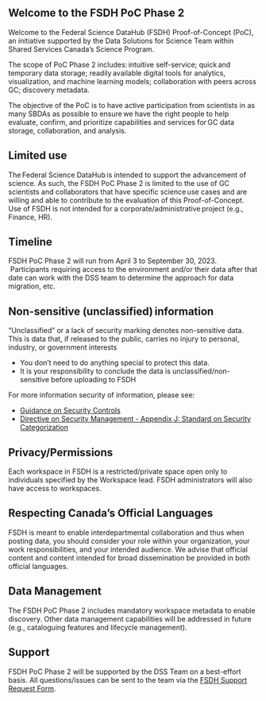 ## Welcome to the FSDH PoC Phase 2

Welcome to the Federal Science DataHub (FSDH) Proof-of-Concept (PoC), an initiative supported by the Data Solutions for Science Team within Shared Services Canada’s Science Program. 

The scope of PoC Phase 2 includes: intuitive self-service; quick and temporary data storage; readily available digital tools for analytics, visualization, and machine learning models; collaboration with peers across GC; discovery metadata.

The objective of the PoC is to have active participation from scientists in as many SBDAs as possible to ensure we have the right people to help evaluate, confirm, and prioritize capabilities and services for GC data storage, collaboration, and analysis.

## Limited use

The Federal Science DataHub is intended to support the advancement of science. As such, the FSDH PoC Phase 2 is limited to the use of GC scientists and collaborators that have specific science use cases and are willing and able to contribute to the evaluation of this Proof-of-Concept. Use of FSDH is not intended for a corporate/administrative project (e.g., Finance, HR).

## Timeline  

FSDH PoC Phase 2 will run from April 3 to September 30, 2023.  Participants requiring access to the environment and/or their data after that date can work with the DSS team to determine the approach for data migration, etc. 

## Non-sensitive (unclassified) information

“Unclassified” or a lack of security marking denotes non-sensitive data. This is data that, if released to the public, carries no injury to personal, industry, or government interests

- You don’t need to do anything special to protect this data.
- It is your responsibility to conclude the data is unclassified/non-sensitive before uploading to FSDH

For more information security of information, please see: 
- [Guidance on Security Controls](https://www.gcpedia.gc.ca/wiki/PGS_Security_Controls)
- [Directive on Security Management - Appendix J: Standard on Security Categorization](https://www.tbs-sct.gc.ca/pol/doc-eng.aspx?id=32614)

## Privacy/Permissions 

Each workspace in FSDH is a restricted/private space open only to individuals specified by the Workspace lead. FSDH administrators will also have access to workspaces. 

## Respecting Canada’s Official Languages 

FSDH is meant to enable interdepartmental collaboration and thus when posting data, you should consider your role within your organization, your work responsibilities, and your intended audience. We advise that official content and content intended for broad dissemination be provided in both official languages. 

## Data Management 

The FSDH PoC Phase 2 includes mandatory workspace metadata to enable discovery. Other data management capabilities will be addressed in future (e.g., cataloguing features and lifecycle management).  

## Support

FSDH PoC Phase 2 will be supported by the DSS Team on a best-effort basis. All questions/issues can be sent to the team via the [FSDH Support Request Form](https://forms.office.com/r/zk82ehvUtv).
